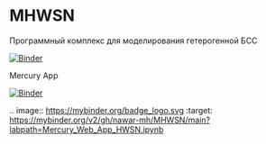 # MHWSN
Программный комплекс для моделирования гетерогенной БСС

[![Binder](https://mybinder.org/badge_logo.svg)](https://mybinder.org/v2/gh/nawar-mh/MHWSN/HEAD?urlpath=%2Fvoila%2Frender%2FSoftware_complex_for_simulation_of_heterogeneous_WSN.ipynb)


Mercury App

[![Binder](https://mybinder.org/badge_logo.svg)](https://mybinder.org/v2/gh/nawar-mh/MHWSN/main?labpath=Mercury_Web_App_HWSN.ipynb)

.. image:: https://mybinder.org/badge_logo.svg
 :target: https://mybinder.org/v2/gh/nawar-mh/MHWSN/main?labpath=Mercury_Web_App_HWSN.ipynb

